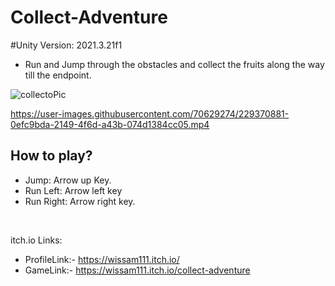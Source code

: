 # Collect-Adventure

#Unity Version: 2021.3.21f1

- Run and Jump through the obstacles and collect the fruits along the way till the endpoint.

![collectoPic](https://user-images.githubusercontent.com/70629274/229370684-89b845df-4ee3-4f42-b301-2198335251de.PNG)

https://user-images.githubusercontent.com/70629274/229370881-0efc9bda-2149-4f6d-a43b-074d1384cc05.mp4

## How to play?

- Jump: Arrow up Key.
- Run Left: Arrow left key
- Run Right: Arrow right key.

</br>

itch.io Links:

- ProfileLink:- https://wissam111.itch.io/
- GameLink:- https://wissam111.itch.io/collect-adventure

</br>
